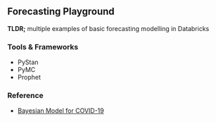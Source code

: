 ## Forecasting Playground

**TLDR;** multiple examples of basic forecasting modelling in Databricks

### Tools & Frameworks

* PyStan
* PyMC
* Prophet

### Reference

* [Bayesian Model for COVID-19](https://www.kaggle.com/code/bpavlyshenko/bayesian-model-for-covid-19-spread-prediction/log)